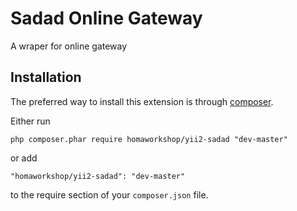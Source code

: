 Sadad Online Gateway
============
A wraper for online gateway

Installation
------------

The preferred way to install this extension is through [composer](http://getcomposer.org/download/).

Either run

```
php composer.phar require homaworkshop/yii2-sadad "dev-master"
```

or add

```
"homaworkshop/yii2-sadad": "dev-master"
```

to the require section of your `composer.json` file.